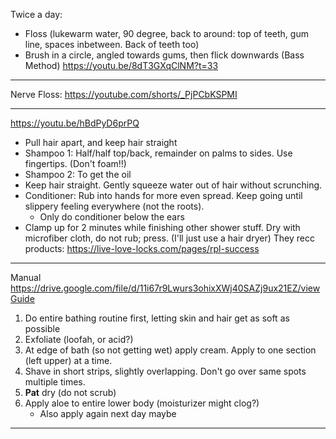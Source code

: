 Twice a day:
- Floss (lukewarm water, 90 degree, back to around: top of teeth, gum line, spaces inbetween. Back of teeth too)
- Brush in a circle, angled towards gums, then flick downwards (Bass Method) https://youtu.be/8dT3GXqClNM?t=33
---
Nerve Floss: https://youtube.com/shorts/_PjPCbKSPMI


---
https://youtu.be/hBdPyD6prPQ
- Pull hair apart, and keep hair straight 
- Shampoo 1: Half/half top/back, remainder on palms to sides. Use fingertips. (Don't foam!!)
- Shampoo 2: To get the oil
- Keep hair straight. Gently squeeze water out of hair without scrunching.
- Conditioner: Rub into hands for more even spread. Keep going until slippery feeling everywhere (not the roots).
	- Only do conditioner below the ears
- Clamp up for 2 minutes while finishing other shower stuff. Dry with microfiber cloth, do not rub; press. (I'll just use a hair dryer)
They recc products: https://live-love-locks.com/pages/rpl-success

---

Manual https://drive.google.com/file/d/11i67r9Lwurs3ohixXWj40SAZj9ux21EZ/view
[Guide](https://www.reddit.com/r/feminineboys/comments/lfo7ar/my_guide_to_shaving_your_legs_as_a_femboyamab )
1. Do entire bathing routine first, letting skin and hair get as soft as possible
2. Exfoliate (loofah, or acid?)
3. At edge of bath (so not getting wet) apply cream. Apply to one section (left upper) at a time.
4. Shave in short strips, slightly overlapping. Don't go over same spots multiple times.
5. **Pat** dry (do not scrub)
6. Apply aloe to entire lower body (moisturizer might clog?)
	- Also apply again next day maybe

---
